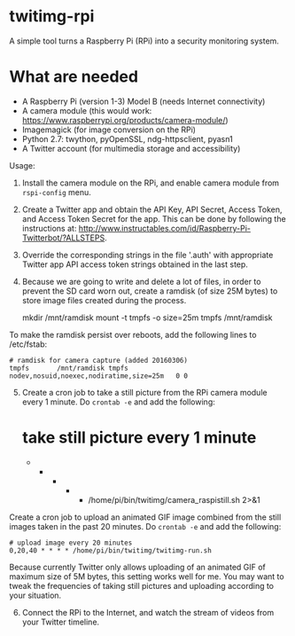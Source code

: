 # twitimg-rpi
A simple tool turns a Raspberry Pi (RPi) into a security monitoring system.

# What are needed
- A Raspberry Pi (version 1-3) Model B (needs Internet connectivity)
- A camera module (this would work: https://www.raspberrypi.org/products/camera-module/)
- Imagemagick (for image conversion on the RPi)
- Python 2.7: twython, pyOpenSSL, ndg-httpsclient, pyasn1
- A Twitter account (for multimedia storage and accessibility)

Usage:
1. Install the camera module on the RPi, and enable camera module from `rspi-config` menu.

2. Create a Twitter app and obtain the API Key, API Secret, Access Token, and Access Token Secret for the app. This can be done by following the instructions at: http://www.instructables.com/id/Raspberry-Pi-Twitterbot/?ALLSTEPS.

3. Override the corresponding strings in the file '.auth' with appropriate Twitter app API access token strings obtained in the last step.

4. Because we are going to write and delete a lot of files, in order to prevent the SD card worn out, create a ramdisk (of size 25M bytes) to store image files created during the process.

    mkdir /mnt/ramdisk
    mount -t tmpfs -o size=25m tmpfs /mnt/ramdisk

  To make the ramdisk persist over reboots, add the following lines to /etc/fstab:

    # ramdisk for camera capture (added 20160306)
    tmpfs       /mnt/ramdisk tmpfs   nodev,nosuid,noexec,nodiratime,size=25m   0 0
    
5. Create a cron job to take a still picture from the RPi camera module every 1 minute. Do `crontab -e` and add the following:

    # take still picture every 1 minute
    * * * * * /home/pi/bin/twitimg/camera_raspistill.sh 2>&1

  Create a cron job to upload an animated GIF image combined from the still images taken in the past 20 minutes. Do `crontab -e` and add the following:

    # upload image every 20 minutes
    0,20,40 * * * * /home/pi/bin/twitimg/twitimg-run.sh

  Because currently Twitter only allows uploading of an animated GIF of maximum size of 5M bytes, this setting works well for me. You may want to tweak the frequencies of taking still pictures and uploading according to your situation.

6. Connect the RPi to the Internet, and watch the stream of videos from your Twitter timeline.


